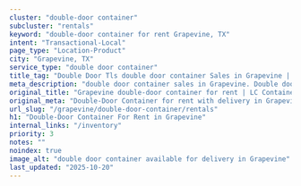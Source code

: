 ```yaml
---
cluster: "double-door container"
subcluster: "rentals"
keyword: "double-door container for rent Grapevine, TX"
intent: "Transactional-Local"
page_type: "Location-Product"
city: "Grapevine, TX"
service_type: "double door container"
title_tag: "Double Door Tls double door container Sales in Grapevine | LC Container"
meta_description: "double door container sales in Grapevine. Double door containers for easy access. Fast delivery, competitive pricing. Serving double door container area. Quote ID: UD0. Call (214) 524-4168 for your free quote today."
original_title: "Grapevine double-door container for rent | LC Container"
original_meta: "Double-Door Container for rent with delivery in Grapevine, TX. LC Container — local Since 2003. Get pricing today."
url_slug: "/grapevine/double-door-container/rentals"
h1: "Double-Door Container For Rent in Grapevine"
internal_links: "/inventory"
priority: 3
notes: ""
noindex: true
image_alt: "double door container available for delivery in Grapevine"
last_updated: "2025-10-20"
---
```


<!-- TODO: Add unique city/inventory copy, images, and internal links here. -->
